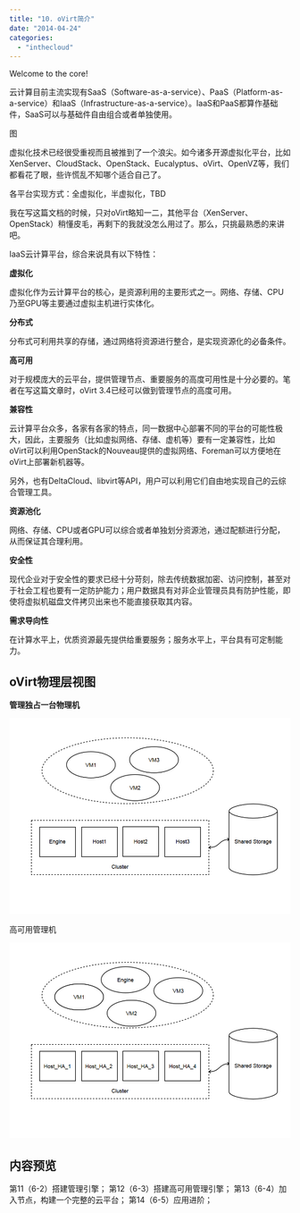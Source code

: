 ```yaml
---
title: "10. oVirt简介"
date: "2014-04-24"
categories: 
  - "inthecloud"
---
```


Welcome to the core!

云计算目前主流实现有SaaS（Software-as-a-service）、PaaS（Platform-as-a-service）和IaaS（Infrastructure-as-a-service）。IaaS和PaaS都算作基础件，SaaS可以与基础件自由组合或者单独使用。

图

虚拟化技术已经很受重视而且被推到了一个浪尖。如今诸多开源虚拟化平台，比如XenServer、CloudStack、OpenStack、Eucalyptus、oVirt、OpenVZ等，我们都看花了眼，些许慌乱不知哪个适合自己了。

各平台实现方式：全虚拟化，半虚拟化，TBD

我在写这篇文档的时候，只对oVirt略知一二，其他平台（XenServer、OpenStack）稍懂皮毛，再剩下的我就没怎么用过了。那么，只挑最熟悉的来讲吧。

IaaS云计算平台，综合来说具有以下特性：

**虚拟化**

虚拟化作为云计算平台的核心，是资源利用的主要形式之一。网络、存储、CPU乃至GPU等主要通过虚拟主机进行实体化。

**分布式**

分布式可利用共享的存储，通过网络将资源进行整合，是实现资源化的必备条件。

**高可用**

对于规模庞大的云平台，提供管理节点、重要服务的高度可用性是十分必要的。笔者在写这篇文章时，oVirt 3.4已经可以做到管理节点的高度可用。

**兼容性**

云计算平台众多，各家有各家的特点，同一数据中心部署不同的平台的可能性极大，因此，主要服务（比如虚拟网络、存储、虚机等）要有一定兼容性，比如oVirt可以利用OpenStack的Nouveau提供的虚拟网络、Foreman可以方便地在oVirt上部署新机器等。

另外，也有DeltaCloud、libvirt等API，用户可以利用它们自由地实现自己的云综合管理工具。

**资源池化**

网络、存储、CPU或者GPU可以综合或者单独划分资源池，通过配额进行分配，从而保证其合理利用。

**安全性**

现代企业对于安全性的要求已经十分苛刻，除去传统数据加密、访问控制，甚至对于社会工程也要有一定防护能力；用户数据具有对非企业管理员具有防护性能，即使将虚拟机磁盘文件拷贝出来也不能直接获取其内容。

**需求导向性**

在计算水平上，优质资源最先提供给重要服务；服务水平上，平台具有可定制能力。

## oVirt物理层视图

**管理独占一台物理机**

[![Normal](/blog/images/Normal.png)](http://blog.lofyer.org/cloud-6-1-ovirt-description/normal/)

高可用管理机

[![HA](/blog/images/HA.png)](http://blog.lofyer.org/cloud-6-1-ovirt-description/ha/)

## 内容预览

第11（6-2）搭建管理引擎； 第12（6-3）搭建高可用管理引擎； 第13（6-4）加入节点，构建一个完整的云平台； 第14（6-5）应用进阶；
